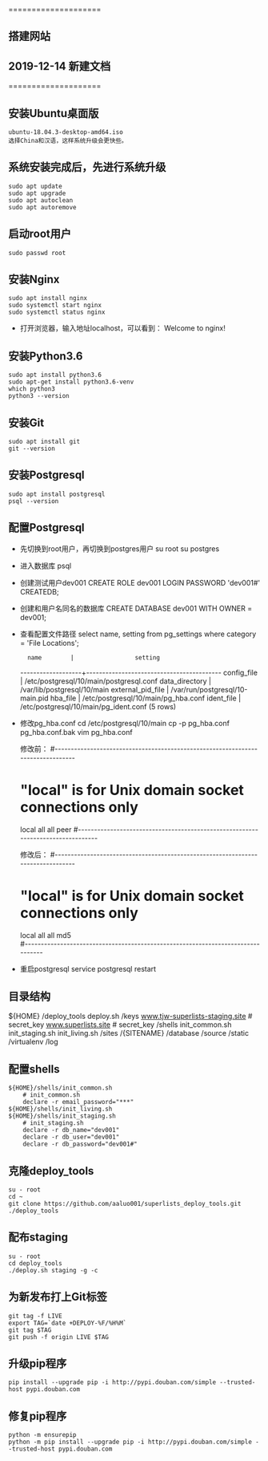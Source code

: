 ====================
## 搭建网站
## 2019-12-14 新建文档
====================

## 安装Ubuntu桌面版
    ubuntu-18.04.3-desktop-amd64.iso
    选择China和汉语，这样系统升级会更快些。
## 系统安装完成后，先进行系统升级
    sudo apt update
    sudo apt upgrade
    sudo apt autoclean
    sudo apt autoremove
## 启动root用户
    sudo passwd root


## 安装Nginx
    sudo apt install nginx
    sudo systemctl start nginx
    sudo systemctl status nginx
* 打开浏览器，输入地址localhost，可以看到：
    Welcome to nginx!
## 安装Python3.6
    sudo apt install python3.6
    sudo apt-get install python3.6-venv
    which python3
    python3 --version
## 安装Git
    sudo apt install git
    git --version
## 安装Postgresql
    sudo apt install postgresql
    psql --version


## 配置Postgresql
* 先切换到root用户，再切换到postgres用户
    su root
    su postgres
* 进入数据库
    psql
* 创建测试用户dev001
    CREATE ROLE dev001 LOGIN PASSWORD 'dev001#' CREATEDB;
    <!-- CREATE ROLE root LOGIN PASSWORD 'root1755#' CREATEDB; -->
* 创建和用户名同名的数据库
    CREATE DATABASE dev001 WITH OWNER = dev001;
* 查看配置文件路径
    select name, setting from pg_settings where category = 'File Locations';

        name        |                 setting
    -------------------+------------------------------------------
    config_file       | /etc/postgresql/10/main/postgresql.conf
    data_directory    | /var/lib/postgresql/10/main
    external_pid_file | /var/run/postgresql/10-main.pid
    hba_file          | /etc/postgresql/10/main/pg_hba.conf
    ident_file        | /etc/postgresql/10/main/pg_ident.conf
    (5 rows)

* 修改pg_hba.conf
    cd /etc/postgresql/10/main
    cp -p pg_hba.conf pg_hba.conf.bak
    vim pg_hba.conf

    修改前：
    #--------------------------------------------------------------------------------
    # "local" is for Unix domain socket connections only
    local   all             all                                     peer
    #--------------------------------------------------------------------------------

    修改后：
    #--------------------------------------------------------------------------------
    # "local" is for Unix domain socket connections only
    <!-- local   dev001          root                                    peer -->
    local   all             all                                     md5    
    #--------------------------------------------------------------------------------

* 重启postgresql
    service postgresql restart

<!-- * 注意：
    为了让root用户可以访问数据库dev001而不需要密码，将其设置为peer。
    由于数据库dev001属于用dev001所有，那么需要dev001的用户赋予root用户操作表的权限。
    那么，首先在Linux系统中必须添加dev001用户。(如果有该用户，就不需要了)
    useradd -m dev001
    passwd dev001
    使用dev001用户登录，执行psql就能直接进入数据库。
    赋予root用户操作所有表的权限：
    dev001=> GRANT ALL ON ALL TABLES IN SCHEMA public TO root; -->



## 目录结构
${HOME}
    /deploy_tools
        deploy.sh
    /keys
        www.tjw-superlists-staging.site   # secret_key
        www.superlists.site    # secret_key
    /shells
        init_common.sh
        init_staging.sh
        init_living.sh
    /sites
        /{SITENAME}
            /database
            /source
            /static
            /virtualenv
            /log

## 配置shells
    ${HOME}/shells/init_common.sh
        # init_common.sh
        declare -r email_password="***"
    ${HOME}/shells/init_living.sh
    ${HOME}/shells/init_staging.sh
        # init_staging.sh
        declare -r db_name="dev001"
        declare -r db_user="dev001"
        declare -r db_password="dev001#"

## 克隆deploy_tools
    su - root
    cd ~
    git clone https://github.com/aaluo001/superlists_deploy_tools.git ./deploy_tools

## 配布staging
    su - root
    cd deploy_tools
    ./deploy.sh staging -g -c

## 为新发布打上Git标签
    git tag -f LIVE
    export TAG=`date +DEPLOY-%F/%H%M`
    git tag $TAG
    git push -f origin LIVE $TAG

## 升级pip程序
    pip install --upgrade pip -i http://pypi.douban.com/simple --trusted-host pypi.douban.com

## 修复pip程序
    python -m ensurepip
    python -m pip install --upgrade pip -i http://pypi.douban.com/simple --trusted-host pypi.douban.com

<!-- 
## 配置Nginx
* 参考template_nginx.conf
* 把{SITENAME}替换成所需的域名，如staging.my-domain.com
    cp -p ./template_nginx.conf > /etc/nginx/sites-available/staging.my-domain.com
    # sed -i 是直接在文件中替换，不在终端输出
    sed -i "s/{SITENAME}/staging.my-domain.com/g" /etc/nginx/sites-available/staging.my-domain.com
    ln -s /etc/nginx/sites-available/staging.my-domain.com /etc/nginx/sites-enabled/staging.my-domain.com
    rm /etc/nginx/sites-enabled/default

## 配置Systemd服务
* 参考template_gunicorn-systemd.service
* 把{SITENAME}替换成所需的域名，如staging.my-domain.com
    cp -p ./template_gunicorn-systemd.service > /etc/systemd/system/staging.my-domain.com.service
    sed -i "s/{SITENAME}/staging.my-domain.com/g" /etc/systemd/system/staging.my-domain.com.service
-->
